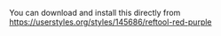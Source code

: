 You can download and install this directly from https://userstyles.org/styles/145686/reftool-red-purple
